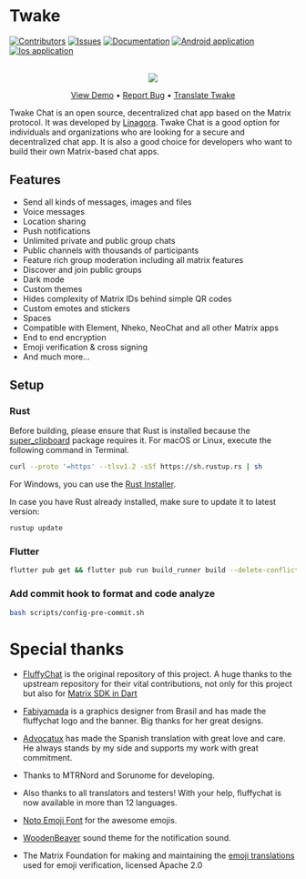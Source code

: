 # Twake
[![Contributors](https://img.shields.io/github/contributors/linagora/twake-on-matrix?label=Contributors
)](
  https://github.com/linagora/twake-on-matrix/graphs/contributors
)
[![Issues](https://img.shields.io/github/issues/linagora/twake-on-matrix?label=Issues
)](https://github.com/linagora/twake-on-matrix/issues)
[![Documentation](https://img.shields.io/badge/Documentation-green.svg)](docs)
[![Android application](https://img.shields.io/badge/App-Android-blue.svg)](https://play.google.com/store/apps/dev?id=8845244706987756601)
[![Ios application](https://img.shields.io/badge/App-iOS-red.svg)](https://apps.apple.com/gr/developer/linagora/id1110867042)

<br />
<div align="center">
  <a href="https://github.com/linagora/twake-on-matrix">
    <img src="https://github.com/linagora/twake-on-matrix/assets/48354990/cda56167-f070-4064-90fb-81be7d20ab27">
  </a>

  <p align="center">
    <a href="https://beta.twake.app/web/#/rooms">View Demo</a>
    •
    <a href="https://github.com/linagora/twake-on-matrix/issues">Report Bug</a>
    •
    <a href="https://hosted.weblate.org/projects/linagora/twake-matrix/#repository">Translate Twake</a>
  </p>
</div>

Twake Chat is an open source, decentralized chat app based on the Matrix protocol. It was developed by [Linagora](https://linagora.com). Twake Chat is a good option for individuals and organizations who are looking for a secure and decentralized chat app. It is also a good choice for developers who want to build their own Matrix-based chat apps.

## Features

- Send all kinds of messages, images and files
- Voice messages
- Location sharing
- Push notifications
- Unlimited private and public group chats
- Public channels with thousands of participants
- Feature rich group moderation including all matrix features
- Discover and join public groups
- Dark mode
- Custom themes
- Hides complexity of Matrix IDs behind simple QR codes
- Custom emotes and stickers
- Spaces
- Compatible with Element, Nheko, NeoChat and all other Matrix apps
- End to end encryption
- Emoji verification & cross signing
- And much more...

## Setup
### Rust
Before building, please ensure that Rust is installed because the [super_clipboard](https://pub.dev/packages/super_clipboard) package requires it.
For macOS or Linux, execute the following command in Terminal.
```bash
curl --proto '=https' --tlsv1.2 -sSf https://sh.rustup.rs | sh
```
For Windows, you can use the [Rust Installer](https://static.rust-lang.org/rustup/dist/x86_64-pc-windows-msvc/rustup-init.exe).

In case you have Rust already installed, make sure to update it to latest version:

```bash
rustup update
```
### Flutter
```bash
flutter pub get && flutter pub run build_runner build --delete-conflicting-outputs
```

### Add commit hook to format and code analyze
```bash
bash scripts/config-pre-commit.sh
```

# Special thanks
* <a href="https://github.com/krille-chan/fluffychat">FluffyChat</a> is the original repository of this project. A huge thanks to the upstream repository for their vital contributions, not only for this project but also for [Matrix SDK in Dart](https://github.com/famedly/matrix-dart-sdk)

* <a href="https://github.com/fabiyamada">Fabiyamada</a> is a graphics designer from Brasil and has made the fluffychat logo and the banner. Big thanks for her great designs.

* <a href="https://github.com/advocatux">Advocatux</a> has made the Spanish translation with great love and care. He always stands by my side and supports my work with great commitment.

* Thanks to MTRNord and Sorunome for developing.

* Also thanks to all translators and testers! With your help, fluffychat is now available in more than 12 languages.

* <a href="https://github.com/googlefonts/noto-emoji/">Noto Emoji Font</a> for the awesome emojis.

* <a href="https://github.com/madsrh/WoodenBeaver">WoodenBeaver</a> sound theme for the notification sound.

* The Matrix Foundation for making and maintaining the [emoji translations](https://github.com/matrix-org/matrix-doc/blob/main/data-definitions/sas-emoji.json) used for emoji verification, licensed Apache 2.0
